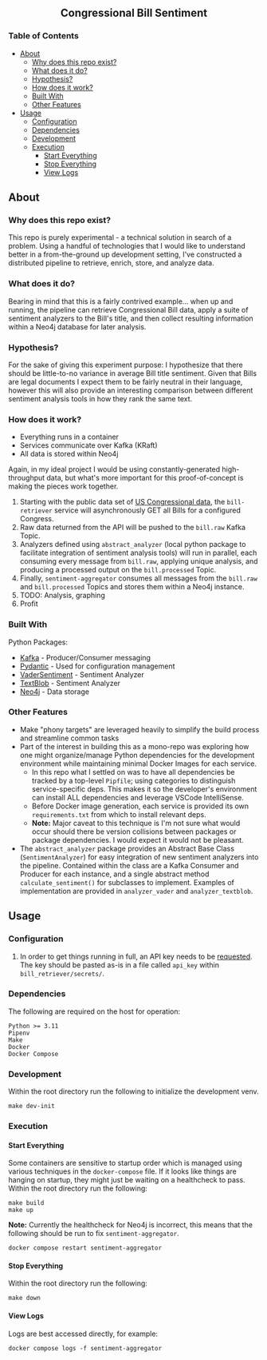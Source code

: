 <h2 align="center">Congressional Bill Sentiment</h2>

<!-- TABLE OF CONTENTS -->
### Table of Contents

- [About](#about)
  - [Why does this repo exist?](#why-does-this-repo-exist)
  - [What does it do?](#what-does-it-do)
  - [Hypothesis?](#hypothesis)
  - [How does it work?](#how-does-it-work)
  - [Built With](#built-with)
  - [Other Features](#other-features)
- [Usage](#usage)
  - [Configuration](#configuration)
  - [Dependencies](#dependencies)
  - [Development](#development)
  - [Execution](#execution)
    - [Start Everything](#start-everything)
    - [Stop Everything](#stop-everything)
    - [View Logs](#view-logs)

## About
### Why does this repo exist?
This repo is purely experimental - a technical solution in search of a problem. Using a handful of technologies that I would like to understand better in a from-the-ground up development setting, I've constructed a distributed pipeline to retrieve, enrich, store, and analyze data.

### What does it do?
Bearing in mind that this is a fairly contrived example... when up and running, the pipeline can retrieve Congressional Bill data, apply a suite of sentiment analyzers to the Bill's title, and then collect resulting information within a Neo4j database for later analysis.

### Hypothesis?
For the sake of giving this experiment purpose: I hypothesize that there should be little-to-no variance in average Bill title sentiment. Given that Bills are legal documents I expect them to be fairly neutral in their language, however this will also provide an interesting comparison between different sentiment analysis tools in how they rank the same text.

### How does it work?
* Everything runs in a container
* Services communicate over Kafka (KRaft)
* All data is stored within Neo4j
  
Again, in my ideal project I would be using constantly-generated high-throughput data, but what's more important for this proof-of-concept is making the pieces work together.

1. Starting with the public data set of [US Congressional data](https://api.congress.gov/#/), the `bill-retriever` service will asynchronously GET all Bills for a configured Congress.
2. Raw data returned from the API will be pushed to the `bill.raw` Kafka Topic.
3. Analyzers defined using `abstract_analyzer` (local python package to facilitate integration of sentiment analysis tools) will run in parallel, each consuming every message from `bill.raw`, applying unique analysis, and producing a processed output on the `bill.processed` Topic.
4. Finally, `sentiment-aggregator` consumes all messages from the `bill.raw` and `bill.processed` Topics and stores them within a Neo4j instance.
5. TODO: Analysis, graphing
6. Profit


### Built With

Python Packages:
- [Kafka](https://github.com/dpkp/kafka-python) - Producer/Consumer messaging
- [Pydantic](https://github.com/pydantic/pydantic) - Used for configuration management
- [VaderSentiment](https://github.com/cjhutto/vaderSentiment) - Sentiment Analyzer
- [TextBlob](https://github.com/sloria/TextBlob) - Sentiment Analyzer
- [Neo4j](https://github.com/neo4j/neo4j-python-driver) - Data storage


### Other Features
* Make "phony targets" are leveraged heavily to simplify the build process and streamline common tasks
* Part of the interest in building this as a mono-repo was exploring how one might organize/manage Python dependencies for the development environment while maintaining minimal Docker Images for each service. 
  * In this repo what I settled on was to have all dependencies be tracked by a top-level `Pipfile`; using categories to distinguish service-specific deps. This makes it so the developer's environment can install ALL dependencies and leverage VSCode IntelliSense. 
  * Before Docker image generation, each service is provided its own `requirements.txt` from which to install relevant deps.
  * **Note:** Major caveat to this technique is I'm not sure what would occur should there be version collisions between packages or package dependencies. I would expect it would not be pleasant.
* The `abstract_analyzer` package provides an Abstract Base Class (`SentimentAnalyzer`) for easy integration of new sentiment analyzers into the pipeline. Contained within the class are a Kafka Consumer and Producer for each instance, and a single abstract method `calculate_sentiment()` for subclasses to implement. Examples of implementation are provided in `analyzer_vader` and `analyzer_textblob`.

## Usage
### Configuration
1. In order to get things running in full, an API key needs to be [requested](https://api.congress.gov/sign-up/). The key should be pasted as-is in a file called `api_key` within `bill_retriever/secrets/`.

### Dependencies
The following are required on the host for operation:
```text
Python >= 3.11
Pipenv
Make
Docker
Docker Compose
```

### Development
Within the root directory run the following to initialize the development venv.
```
make dev-init
```

### Execution
#### Start Everything
Some containers are sensitive to startup order which is managed using various techniques in the `docker-compose` file. If it looks like things are hanging on startup, they might just be waiting on a healthcheck to pass.   
Within the root directory run the following:
```
make build
make up
```
**Note:** Currently the healthcheck for Neo4j is incorrect, this means that the following should be run to fix `sentiment-aggregator`.
```
docker compose restart sentiment-aggregator
```

#### Stop Everything
Within the root directory run the following:
```
make down
```

#### View Logs
Logs are best accessed directly, for example:
```
docker compose logs -f sentiment-aggregator
```
